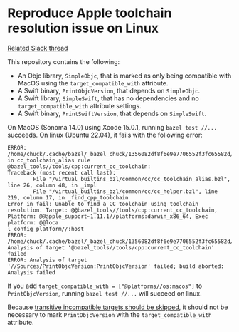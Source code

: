 # Reproduce Apple toolchain resolution issue on Linux

[Related Slack thread](https://bazelbuild.slack.com/archives/CD3QY5C2X/p1698094428238399)

This repository contains the following:

- An Objc library, `SimpleObjc`, that is marked as only being compatible with MacOS using the
  `target_compatible_with` attribute.
- A Swift binary, `PrintObjcVersion`, that depends on `SimpleObjc`.
- A Swift library, `SimpleSwift`, that has no dependencies and no `target_compatible_with` attribute
  settings.
- A Swift binary, `PrintSwiftVersion`, that depends on `SimpleSwift`.

On MacOS (Sonoma 14.0) using Xcode 15.0.1, running `bazel test //...` succeeds. On linux (Ubuntu
22.04), it fails with the following error:

```
ERROR: /home/chuck/.cache/bazel/_bazel_chuck/1356082df8f6e9e7706552f3fc65582d/external/bazel_tools/tools/cpp/BUILD:58:19: in cc_toolchain_alias rule @bazel_tools//tools/cpp:current_cc_toolchain: 
Traceback (most recent call last):
        File "/virtual_builtins_bzl/common/cc/cc_toolchain_alias.bzl", line 26, column 48, in _impl
        File "/virtual_builtins_bzl/common/cc/cc_helper.bzl", line 219, column 17, in _find_cpp_toolchain
Error in fail: Unable to find a CC toolchain using toolchain resolution. Target: @@bazel_tools//tools/cpp:current_cc_toolchain, Platform: @@apple_support~1.11.1//platforms:darwin_x86_64, Exec platform: @@loca
l_config_platform//:host
ERROR: /home/chuck/.cache/bazel/_bazel_chuck/1356082df8f6e9e7706552f3fc65582d/external/bazel_tools/tools/cpp/BUILD:58:19: Analysis of target '@bazel_tools//tools/cpp:current_cc_toolchain' failed
ERROR: Analysis of target '//Sources/PrintObjcVersion:PrintObjcVersion' failed; build aborted: Analysis failed

```
  
If you add `target_compatible_with = ["@platforms//os:macos"]` to `PrintObjcVersion`, running `bazel
test //...` will succeed on linux.

Because [transitive incompatible targets should be
skipped](https://bazel.build/reference/be/common-definitions#common.target_compatible_with), it
should not be necessary to mark `PrintObjcVersion` with the `target_compatible_with` attribute.
